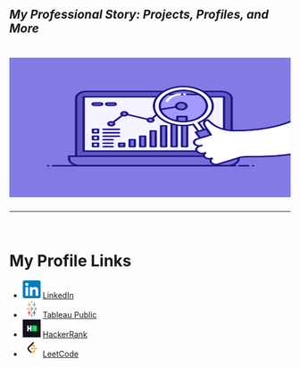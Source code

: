 <h2 align= "left"><em>My Professional Story: Projects, Profiles, and More</em></h2>

# <img src="https://github.com/shreyjain99/shreyjain99/blob/main/74pZ.gif" alt="Sample GIF" height="250" width="650">

<hr width="100%" size="2">
<br>

<h1>My Profile Links</h1>
<ul>
    <li>
        <img src="https://github.com/shreyjain99/shreyjain99/blob/main/Linkedin-logo.png" alt="LinkedIn Logo" width="32" height="32">
        <a href="www.linkedin.com/in/shreyjain99" target="_blank">LinkedIn</a>
    </li>
    <li>
        <img src="https://github.com/shreyjain99/shreyjain99/blob/main/Tableau-Symbol.png" alt="Tableau Logo" width="32" height="32">
        <a href="https://public.tableau.com/app/profile/shrey.jain6858/vizzes" target="_blank">Tableau Public</a>
    </li>
    <li>
        <img src="https://github.com/shreyjain99/shreyjain99/blob/main/hackerrank%20logo.png" alt="HackerRank Logo" width="32" height="32">
        <a href="https://www.hackerrank.com/profile/shreyjain99" target="_blank">HackerRank</a>
    </li>
    <li>
        <img src="https://github.com/shreyjain99/shreyjain99/blob/main/leetcode%20logo.png" alt="LeetCode Logo" width="32" height="32">
        <a href="https://leetcode.com/u/shreyjain99/" target="_blank">LeetCode</a>
    </li>
</ul>
